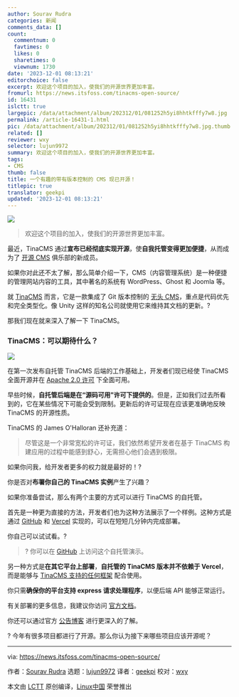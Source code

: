```yaml
---
author: Sourav Rudra
categories: 新闻
comments_data: []
count:
  commentnum: 0
  favtimes: 0
  likes: 0
  sharetimes: 0
  viewnum: 1730
date: '2023-12-01 08:13:21'
editorchoice: false
excerpt: 欢迎这个项目的加入，使我们的开源世界更加丰富。
fromurl: https://news.itsfoss.com/tinacms-open-source/
id: 16431
islctt: true
largepic: /data/attachment/album/202312/01/081252h5yi8hhtkfffy7w8.jpg
permalink: /article-16431-1.html
pic: /data/attachment/album/202312/01/081252h5yi8hhtkfffy7w8.jpg.thumb.jpg
related: []
reviewer: wxy
selector: lujun9972
summary: 欢迎这个项目的加入，使我们的开源世界更加丰富。
tags:
- CMS
thumb: false
title: 一个有趣的带有版本控制的 CMS 现已开源！
titlepic: true
translator: geekpi
updated: '2023-12-01 08:13:21'
---
```


![](/data/attachment/album/202312/01/081252h5yi8hhtkfffy7w8.jpg)



> 
> 欢迎这个项目的加入，使我们的开源世界更加丰富。
> 
> 
> 


最近，TinaCMS 通过**宣布已经彻底实现开源**，使**自我托管变得更加便捷**，从而成为了 [开源 CMS](https://itsfoss.com/open-source-cms/) 俱乐部的新成员。


如果你对此还不太了解，那么简单介绍一下，CMS（内容管理系统）是一种便捷的管理网站内容的工具，其中著名的系统有 WordPress、Ghost 和 Joomla 等。


就 [TinaCMS](https://tina.io/) 而言，它是一款集成了 Git 版本控制的 [无头 CMS](https://en.wikipedia.org/wiki/Headless_content_management_system)，重点是代码优先和完全类型化。像 Unity 这样的知名公司就使用它来维持其文档的更新。?


那我们现在就来深入了解一下 TinaCMS。


### TinaCMS：可以期待什么？


![](/data/attachment/album/202312/01/081322tuq559pbgdixqdup.png)


在第一次发布自托管 TinaCMS 后端的工作基础上，开发者们现已经使 TinaCMS 全面开源并在 [Apache 2.0 许可](https://www.apache.org/licenses/LICENSE-2.0) 下全面可用。


早些时候，**自托管后端是在“源码可用”许可下提供的**。但是，正如我们过去所看到的，它在某些情况下可能会受到限制。更新后的许可证现在应该更准确地反映 TinaCMS 的开源性质。


TinaCMS 的 James O'Halloran 还补充道：



> 
> 尽管这是一个非常宽松的许可证，我们依然希望开发者在基于 TinaCMS 构建应用的过程中能感到舒心，无需担心他们会遇到极限。
> 
> 
> 


如果你问我，给开发者更多的权力就是最好的！?


你是否对**布署你自己的 TinaCMS 实例**产生了兴趣？


如果你准备尝试，那么有两个主要的方式可以进行 TinaCMS 的自托管。


首先是一种更为直接的方法，开发者们也为这种方法展示了一个样例。这种方式是通过 [GitHub](https://github.com/) 和 [Vercel](https://vercel.com/) 实现的，可以在短短几分钟内完成部署。


你自己可以试试看。?



> 
> ? 你可以在 [GitHub](https://github.com/tinacms/tina-self-hosted-demo) 上访问这个自托管演示。
> 
> 
> 


另一种方式是**在其它平台上部署**，**自托管的 TinaCMS 版本并不依赖于 Vercel**，而是能够与 [TinaCMS 支持的任何框架](https://tina.io/docs/integration/frameworks/) 配合使用。


你只需**确保你的平台支持 express 请求处理程序**，以便后端 API 能够正常运行。


有关部署的更多信息，我建议你访问 [官方文档](https://tina.io/docs/self-hosted/overview/)。


你还可以通过官方 [公告博客](https://tina.io/blog/Tinacms-is-now-fully-open-source/) 进行更深入的了解。


? 今年有很多项目都进行了开源。那么你认为接下来哪些项目应该开源呢？




---


via: <https://news.itsfoss.com/tinacms-open-source/>


作者：[Sourav Rudra](https://news.itsfoss.com/author/sourav/) 选题：[lujun9972](https://github.com/lujun9972) 译者：[geekpi](https://github.com/geekpi) 校对：[wxy](https://github.com/wxy)


本文由 [LCTT](https://github.com/LCTT/TranslateProject) 原创编译，[Linux中国](https://linux.cn/) 荣誉推出